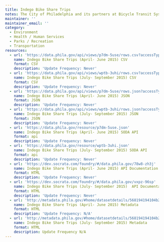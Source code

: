 ```yaml
---
title: Indego Bike Share Trips
notes: The City of Philadelphia and its partners at Bicycle Transit Systems are sharing anonymized Indego trip data on the bike share program.
maintainer: ''
maintainer_email: ''
category:
  - Environment
  - Health / Human Services
  - Parks / Recreation
  - Transportation
resources:
  - url: 'https://data.phila.gov/api/views/p7dm-5use/rows.csv?accessType=DOWNLOAD'
    name: Indego Bike Share Trips (April- June 2015) CSV
    format: CSV
    description: 'Update Frequency: Never'
  - url: 'https://data.phila.gov/api/views/wptb-3uhi/rows.csv?accessType=DOWNLOAD'
    name: Indego Bike Share Trips (July- September 2015) CSV
    format: CSV
    description: 'Update Frequency: Never'
  - url: 'https://data.phila.gov/api/views/p7dm-5use/rows.json?accessType=DOWNLOAD'
    name: Indego Bike Share Trips (April- June 2015) JSON
    format: JSON
    description: 'Update Frequency: Never'
  - url: 'https://data.phila.gov/api/views/wptb-3uhi/rows.json?accessType=DOWNLOAD'
    name: Indego Bike Share Trips (July- September 2015) JSON
    format: JSON
    description: 'Update Frequency: Never'
  - url: 'https://data.phila.gov/resource/p7dm-5use.json'
    name: Indego Bike Share Trips (April- June 2015) SODA API
    format: api
    description: 'Update Frequency: Never'
  - url: 'https://data.phila.gov/resource/wptb-3uhi.json'
    name: Indego Bike Share Trips (July- September 2015) SODA API
    format: api
    description: 'Update Frequency: Never'
  - url: 'https://dev.socrata.com/foundry/#/data.phila.gov/78w8-zh3j'
    name: Indego Bike Share Trips (April- June 2015) API Documentation
    format: HTML
    description: 'Update Frequency: Never'
  - url: 'https://dev.socrata.com/foundry/#/data.phila.gov/vxpz-96sp'
    name: Indego Bike Share Trips (July- September 2015)  API Documentation
    format: HTML
    description: 'Update Frequency: Never'
  - url: 'http://metadata.phila.gov/#home/datasetdetails/568194194104b2030775f891/representationdetails/568194194104b2030775f892/'
    name: Indego Bike Share Trips (April- June 2015) Metadata
    format: HTML
    description: 'Update Frequency: N/A'
  - url: 'http://metadata.phila.gov/#home/datasetdetails/568194194104b2030775f891/representationdetails/568404a3dd7e8b775fc968f1/'
    name: Indego Bike Share Trips (July- September 2015) Metadata
    format: HTML
    description: Update Frequency N/A
---
```

